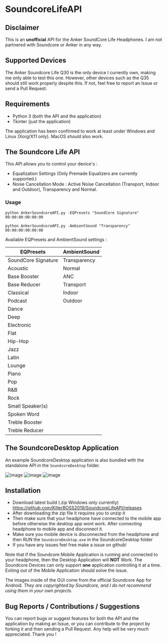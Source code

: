 # SoundcoreLifeAPI

## Disclaimer
This is an **unofficial** API for the Anker SoundCore Life Headphones. I am not partnered with Soundcore or Anker in any way.

## Supported Devices
The Anker Soundcore Life Q30 is the only device I currently own, making me only able to test this one. However, other devices such as the Q35 should still work properly despite this. If not, feel free to report an Issue or send a Pull Request.

## Requirements
- Python 3 (both the API and the application)
- Tkinter (just the application)

The application has been confirmed to work at least under Windows and Linux (Xorg/X11 only). MacOS *should* also work.

## The Soundcore Life API
This API allows you to control your device's :
- Equalization Settings (Only Premade Equalizers are currently supported.)
- Noise Cancellation Mode : Active Noise Cancellation (Transport, Indoor and Outdoor), Transparency and Normal.

### Usage
```python AnkerSoundcoreAPI.py -EQPresets "SoundCore Signature" 00:00:00:00:00:00```

```python AnkerSoundcoreAPI.py -AmbientSound "Transparency" 00:00:00:00:00:00```

Available EQPresets and AmbientSound settings :

| EQPresets | AmbientSound |
| ---- | ---- |
| SoundCore Signature | Transparency |
| Acoustic | Normal |
| Base Booster | ANC |
| Base Reducer | Transport |
| Classical | Indoor |
| Podcast | Outdoor |
| Dance |
| Deep |
| Electronic |
| Flat |
| Hip-Hop |
| Jazz |
| Latin |
| Lounge |
| Piano |
| Pop |
| R&B |
| Rock |
| Small Speaker(s) |
| Spoken Word |
| Treble Booster |
| Treble Reducer |

## The SoundcoreDesktop Application
An example SoundcoreDesktop application is also bundled with the standalone API in the `SoundcoreDesktop` folder.

![image](https://user-images.githubusercontent.com/55416314/148499329-8e446bea-6c93-4d70-977b-ff7128e1f6c3.png)
![image](https://user-images.githubusercontent.com/55416314/148499360-63be8411-0aa7-4330-ba09-94bf445d2c80.png)
![image](https://user-images.githubusercontent.com/55416314/148499372-01b6d569-d92a-41ef-b58d-b8fa5f6cbf81.png)

## Installation

- Download latest build (.zip Windows only currently) https://github.com/KillerBOSS2019/SoundcoreLifeAPI/releases
- After downloading the zip file it requires you to unzip it
- Then make sure that your headphone have connected to the mobile app before otherwise the desktop app wont work. After connecting headphone to mobile app and disconnect it.
- Make sure you mobile device is disconnected from the headphone and then RUN the `SoundcoreDesktop.exe` in the SoundcoreDesktop folder
- If you have any issues feel free make a issue on github! 

Note that if the Soundcore Mobile Application is running and connected to your headphone, then the Desktop Application will **NOT** Work.
The Soundcore Devices can only support **one** application controlling it at a time. Exiting out of the Mobile Application should solve the issue.

The images inside of the GUI come from the official Soundcore App for Android. *They are copyrighted by Soundcore, and I do not recommend using them in your own projects.*

## Bug Reports / Contributions / Suggestions

You can report bugs or suggest features for both the API and the application by making an Issue, or you can contribute to the project by forking it and then sending a Pull Request. Any help will be very much appreciated. Thank you !
